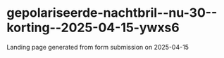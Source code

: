 # gepolariseerde-nachtbril--nu-30--korting--2025-04-15-ywxs6
Landing page generated from form submission on 2025-04-15
